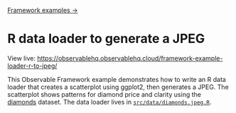 [Framework examples →](../)

# R data loader to generate a JPEG

View live: <https://observablehq.observablehq.cloud/framework-example-loader-r-to-jpeg/>

This Observable Framework example demonstrates how to write an R data loader that creates a scatterplot using ggplot2, then generates a JPEG. The scatterplot shows patterns for diamond price and clarity using the [diamonds](https://ggplot2.tidyverse.org/reference/diamonds.html) dataset. The data loader lives in [`src/data/diamonds.jpeg.R`](./src/data/diamonds.jpeg.R).
